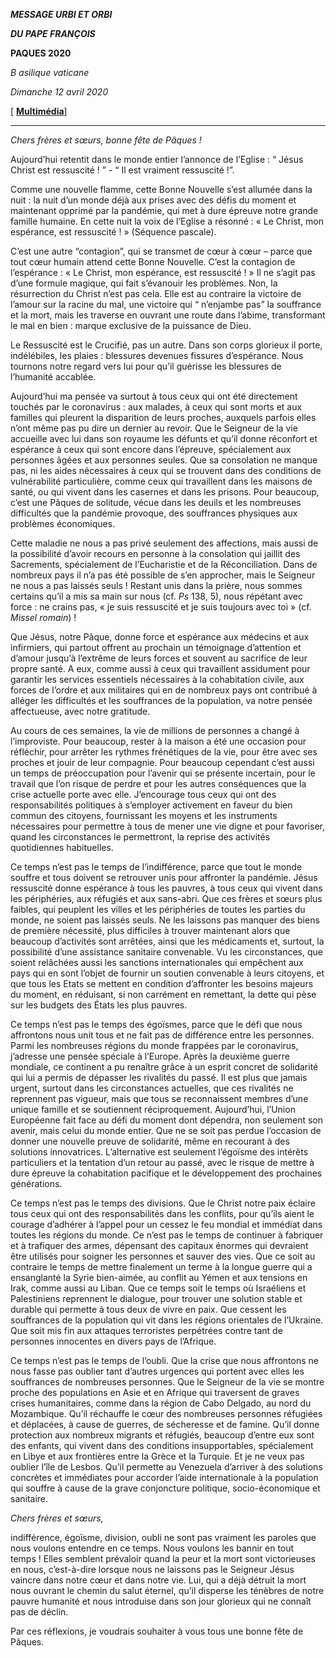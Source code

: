 ***MESSAGE URBI ET ORBI***

***DU PAPE FRANÇOIS***

**PAQUES 2020**

*B* *asilique vaticane*

*Dimanche 12 avril 2020*

[ **[Multimédia](http://w2.vatican.va/content/francesco/fr/events/event.dir.html/content/vaticanevents/fr/2020/4/12/urbi-et-orbi.html)**]

* * *

*Chers frères et sœurs, bonne fête de Pâques !*

Aujourd’hui retentit dans le monde entier l’annonce de l’Eglise : “ Jésus Christ est ressuscité ! ” - “ Il est vraiment ressuscité !”.

Comme une nouvelle flamme, cette Bonne Nouvelle s’est allumée dans la nuit : la nuit d’un monde déjà aux prises avec des défis du moment et maintenant opprimé par la pandémie, qui met à dure épreuve notre grande famille humaine. En cette nuit la voix de l’Eglise a résonné : « Le Christ, mon espérance, est ressuscité ! » (Séquence pascale).

C’est une autre “contagion”, qui se transmet de cœur à cœur – parce que tout cœur humain attend cette Bonne Nouvelle. C’est la contagion de l’espérance : « Le Christ, mon espérance, est ressuscité ! » Il ne s’agit pas d’une formule magique, qui fait s’évanouir les problèmes. Non, la résurrection du Christ n’est pas cela. Elle est au contraire la victoire de l’amour sur la racine du mal, une victoire qui “ n’enjambe pas” la souffrance et la mort, mais les traverse en ouvrant une route dans l’abime, transformant le mal en bien : marque exclusive de la puissance de Dieu.

Le Ressuscité est le Crucifié, pas un autre. Dans son corps glorieux il porte, indélébiles, les plaies : blessures devenues fissures d’espérance. Nous tournons notre regard vers lui pour qu’il guérisse les blessures de l’humanité accablée.

Aujourd’hui ma pensée va surtout à tous ceux qui ont été directement touchés par le coronavirus : aux malades, à ceux qui sont morts et aux familles qui pleurent la disparition de leurs proches, auxquels parfois elles n’ont même pas pu dire un dernier au revoir. Que le Seigneur de la vie accueille avec lui dans son royaume les défunts et qu’il donne réconfort et espérance à ceux qui sont encore dans l’épreuve, spécialement aux personnes âgées et aux personnes seules. Que sa consolation ne manque pas, ni les aides nécessaires à ceux qui se trouvent dans des conditions de vulnérabilité particulière, comme ceux qui travaillent dans les maisons de santé, ou qui vivent dans les casernes et dans les prisons. Pour beaucoup, c’est une Pâques de solitude, vécue dans les deuils et les nombreuses difficultés que la pandémie provoque, des souffrances physiques aux problèmes économiques.

Cette maladie ne nous a pas privé seulement des affections, mais aussi de la possibilité d’avoir recours en personne à la consolation qui jaillit des Sacrements, spécialement de l’Eucharistie et de la Réconciliation. Dans de nombreux pays il n’a pas été possible de s’en approcher, mais le Seigneur ne nous a pas laissés seuls ! Restant unis dans la prière, nous sommes certains qu’il a mis sa main sur nous (cf. *Ps* 138, 5), nous répétant avec force : ne crains pas, « je suis ressuscité et je suis toujours avec toi » (cf. *Missel romain*) !

Que Jésus, notre Pâque, donne force et espérance aux médecins et aux infirmiers, qui partout offrent au prochain un témoignage d’attention et d’amour jusqu’à l’extrême de leurs forces et souvent au sacrifice de leur propre santé. A eux, comme aussi à ceux qui travaillent assidument pour garantir les services essentiels nécessaires à la cohabitation civile, aux forces de l’ordre et aux militaires qui en de nombreux pays ont contribué à alléger les difficultés et les souffrances de la population, va notre pensée affectueuse, avec notre gratitude.

Au cours de ces semaines, la vie de millions de personnes a changé à l’improviste. Pour beaucoup, rester à la maison a été une occasion pour réfléchir, pour arrêter les rythmes frénétiques de la vie, pour être avec ses proches et jouir de leur compagnie. Pour beaucoup cependant c’est aussi un temps de préoccupation pour l’avenir qui se présente incertain, pour le travail que l’on risque de perdre et pour les autres conséquences que la crise actuelle porte avec elle. J’encourage tous ceux qui ont des responsabilités politiques à s’employer activement en faveur du bien commun des citoyens, fournissant les moyens et les instruments nécessaires pour permettre à tous de mener une vie digne et pour favoriser, quand les circonstances le permettront, la reprise des activités quotidiennes habituelles.

Ce temps n’est pas le temps de l’indifférence, parce que tout le monde souffre et tous doivent se retrouver unis pour affronter la pandémie. Jésus ressuscité donne espérance à tous les pauvres, à tous ceux qui vivent dans les périphéries, aux réfugiés et aux sans-abri. Que ces frères et sœurs plus faibles, qui peuplent les villes et les périphéries de toutes les parties du monde, ne soient pas laissés seuls. Ne les laissons pas manquer des biens de première nécessité, plus difficiles à trouver maintenant alors que beaucoup d’activités sont arrêtées, ainsi que les médicaments et, surtout, la possibilité d’une assistance sanitaire convenable. Vu les circonstances, que soient relâchées aussi les sanctions internationales qui empêchent aux pays qui en sont l’objet de fournir un soutien convenable à leurs citoyens, et que tous les Etats se mettent en condition d’affronter les besoins majeurs du moment, en réduisant, si non carrément en remettant, la dette qui pèse sur les budgets des États les plus pauvres.

Ce temps n’est pas le temps des égoïsmes, parce que le défi que nous affrontons nous unit tous et ne fait pas de différence entre les personnes. Parmi les nombreuses régions du monde frappées par le coronavirus, j’adresse une pensée spéciale à l’Europe. Après la deuxième guerre mondiale, ce continent a pu renaître grâce à un esprit concret de solidarité qui lui a permis de dépasser les rivalités du passé. Il est plus que jamais urgent, surtout dans les circonstances actuelles, que ces rivalités ne reprennent pas vigueur, mais que tous se reconnaissent membres d’une unique famille et se soutiennent réciproquement. Aujourd’hui, l’Union Européenne fait face au défi du moment dont dépendra, non seulement son avenir, mais celui du monde entier. Que ne se soit pas perdue l’occasion de donner une nouvelle preuve de solidarité, même en recourant à des solutions innovatrices. L’alternative est seulement l’égoïsme des intérêts particuliers et la tentation d’un retour au passé, avec le risque de mettre à dure épreuve la cohabitation pacifique et le développement des prochaines générations.

Ce temps n’est pas le temps des divisions. Que le Christ notre paix éclaire tous ceux qui ont des responsabilités dans les conflits, pour qu’ils aient le courage d’adhérer à l’appel pour un cessez le feu mondial et immédiat dans toutes les régions du monde. Ce n’est pas le temps de continuer à fabriquer et à trafiquer des armes, dépensant des capitaux énormes qui devraient être utilisés pour soigner les personnes et sauver des vies. Que ce soit au contraire le temps de mettre finalement un terme à la longue guerre qui a ensanglanté la Syrie bien-aimée, au conflit au Yémen et aux tensions en Irak, comme aussi au Liban. Que ce temps soit le temps où Israéliens et Palestiniens reprennent le dialogue, pour trouver une solution stable et durable qui permette à tous deux de vivre en paix. Que cessent les souffrances de la population qui vit dans les régions orientales de l’Ukraine. Que soit mis fin aux attaques terroristes perpétrées contre tant de personnes innocentes en divers pays de l’Afrique.

Ce temps n’est pas le temps de l’oubli. Que la crise que nous affrontons ne nous fasse pas oublier tant d’autres urgences qui portent avec elles les souffrances de nombreuses personnes. Que le Seigneur de la vie se montre proche des populations en Asie et en Afrique qui traversent de graves crises humanitaires, comme dans la région de Cabo Delgado, au nord du Mozambique. Qu’il réchauffe le cœur des nombreuses personnes réfugiées et déplacées, à cause de guerres, de sécheresse et de famine. Qu’il donne protection aux nombreux migrants et réfugiés, beaucoup d’entre eux sont des enfants, qui vivent dans des conditions insupportables, spécialement en Libye et aux frontières entre la Grèce et la Turquie. Et je ne veux pas oublier l’île de Lesbos. Qu’il permette au Venezuela d’arriver à des solutions concrètes et immédiates pour accorder l’aide internationale à la population qui souffre à cause de la grave conjoncture politique, socio-économique et sanitaire.

*Chers frères et sœurs,*

indifférence, égoïsme, division, oubli ne sont pas vraiment les paroles que nous voulons entendre en ce temps. Nous voulons les bannir en tout temps ! Elles semblent prévaloir quand la peur et la mort sont victorieuses en nous, c’est-à-dire lorsque nous ne laissons pas le Seigneur Jésus vaincre dans notre cœur et dans notre vie. Lui, qui a déjà détruit la mort nous ouvrant le chemin du salut éternel, qu’il disperse les ténèbres de notre pauvre humanité et nous introduise dans son jour glorieux qui ne connaît pas de déclin.

Par ces réflexions, je voudrais souhaiter à vous tous une bonne fête de Pâques.